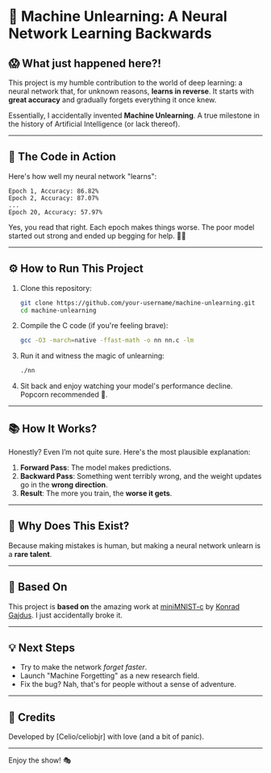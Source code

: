 
# 🧠 **Machine Unlearning: A Neural Network Learning Backwards**

## 😱 What just happened here?!
This project is my humble contribution to the world of deep learning: a neural network that, for unknown reasons, **learns in reverse**. It starts with **great accuracy** and gradually forgets everything it once knew.

Essentially, I accidentally invented **Machine Unlearning**. A true milestone in the history of Artificial Intelligence (or lack thereof).

---

## 📸 **The Code in Action**
Here's how well my neural network "learns":
```
Epoch 1, Accuracy: 86.82%
Epoch 2, Accuracy: 87.07%
...
Epoch 20, Accuracy: 57.97%
```
Yes, you read that right. Each epoch makes things worse. The poor model started out strong and ended up begging for help. 🤖💔

---

## ⚙️ **How to Run This Project**

1. Clone this repository:
   ```bash
   git clone https://github.com/your-username/machine-unlearning.git
   cd machine-unlearning
   ```

2. Compile the C code (if you're feeling brave):
   ```bash
   gcc -O3 -march=native -ffast-math -o nn nn.c -lm
   ```

3. Run it and witness the magic of unlearning:
   ```bash
   ./nn
   ```

4. Sit back and enjoy watching your model's performance decline. Popcorn recommended 🍿.

---

## 📚 **How It Works?**

Honestly? Even I’m not quite sure. Here's the most plausible explanation:

1. **Forward Pass**: The model makes predictions.
2. **Backward Pass**: Something went terribly wrong, and the weight updates go in the **wrong direction**.
3. **Result**: The more you train, the **worse it gets**.

---

## 🤡 **Why Does This Exist?**

Because making mistakes is human, but making a neural network unlearn is a **rare talent**.

---

## 🔗 **Based On**

This project is **based on** the amazing work at [miniMNIST-c](https://github.com/konrad-gajdus/miniMNIST-c) by [Konrad Gajdus](https://github.com/konrad-gajdus). I just accidentally broke it.

---

## 💡 **Next Steps**
- Try to make the network *forget faster*.
- Launch "Machine Forgetting" as a new research field.
- Fix the bug? Nah, that's for people without a sense of adventure.

---

## 🙏 **Credits**

Developed by [Celio/celiobjr] with love (and a bit of panic).

---

Enjoy the show! 🎭
